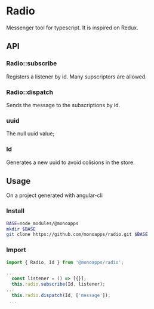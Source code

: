 # Radio

Messenger tool for typescript. It is inspired on Redux.

## API
### Radio::subscribe
Registers a listener by id. Many supscriptors are allowed.

### Radio::dispatch
Sends the message to the subscriptions by id.

### uuid
The null uuid value;
### Id 
Generates a new uuid to avoid colisions in the store.

## Usage
On a project generated with angular-cli
### Install

``````bash
BASE=node_modules/@monoapps
mkdir $BASE
git clone https://github.com/monoapps/radio.git $BASE
``````

### Import

``````ts
import { Radio, Id } from '@monoapps/radio';

...
  const listener = () => [{}];
  this.radio.subscribe(Id, listener);
...
  this.radio.dispatch(Id, ['message']);
 ...

``````
